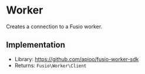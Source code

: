 
# Worker

Creates a connection to a Fusio worker.

## Implementation

* Library: https://github.com/apioo/fusio-worker-sdk
* Returns: `Fusio\Worker\Client`
